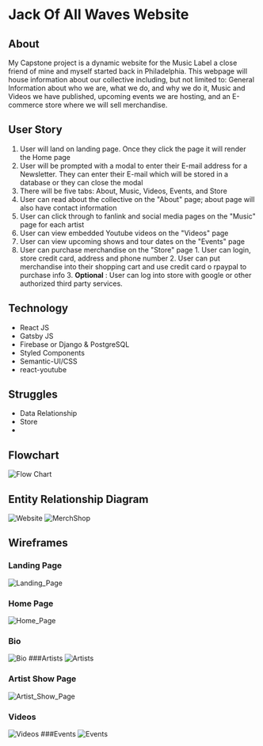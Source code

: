 # Jack Of All Waves Website 

## About
  My Capstone project is a dynamic website for the Music Label a close friend of mine and myself started back in Philadelphia. This webpage will house information about our collective including, but not limited to: General Information about who we are, what we do, and why we do it, Music and Videos we have published, upcoming events we are hosting, and an E-commerce store where we will sell merchandise. 

## User Story 
  1. User will land on landing page. Once they click the page it    will render the        Home page
  2. User will be prompted with a modal to enter their E-mail       address for a          Newsletter. They can enter their E-mail which    will be stored in a database or      they can close the modal 
  3. There will be five tabs: About, Music, Videos, Events, and     Store
  4. User can read about the collective on the "About" page; about page will also have     contact information
  5. User can click through to fanlink and social media pages on    the "Music" page       for each artist
  6. User can view embedded Youtube videos on the "Videos" page
  7. User can view upcoming shows and tour dates on the "Events"    page
  8. User can purchase merchandise on the "Store" page
    1. User can login, store credit card, address and phone         number 
    2. User can put merchandise into their shopping cart and use  credit card o rpaypal to purchase info
    3. __Optional__ : User can log into store with google or        other authorized third party services.

## Technology
  + React JS
  + Gatsby JS
  + Firebase or Django & PostgreSQL
  + Styled Components
  + Semantic-UI/CSS
  + react-youtube


## Struggles 
  + Data Relationship
  + Store 
  + 
## Flowchart 
![Flow Chart](./Images/JAWSFlowChart.png)


## Entity Relationship Diagram 
![Website](./Images/JAWSWebsiteERD.png)
![MerchShop](./Images/JAWSMerchShop.png)

## Wireframes 
  ### Landing Page
![Landing_Page](./Images/Wireframes/Landing_Page.png)
  ### Home Page
![Home_Page](./Images/Wireframes/Homepage.png)
  ### Bio
![Bio](./Images/Wireframes/Bio.png)
  ###Artists
![Artists](./Images/Wireframes/Artists.png)
  ### Artist Show Page
![Artist_Show_Page](./Images/Wireframes/ArtistShow_Page.png)
  ### Videos
![Videos](./Images/Wireframes/Videos.png)
  ###Events
![Events](./Images/Wireframes/Events.png)

